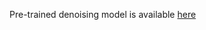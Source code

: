 Pre-trained denoising model is available [here](https://drive.google.com/drive/folders/17VXfgxEEH4XCZHbANl7NA7YzsTdNBon9?usp=drive_link)